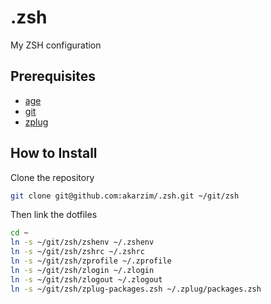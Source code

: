 # .zsh
My ZSH configuration

## Prerequisites

- [age](https://age-encryption.org/)
- [git](https://git-scm.com/)
- [zplug](https://zplug.github.io/)

## How to Install

Clone the repository

```sh
git clone git@github.com:akarzim/.zsh.git ~/git/zsh
```

Then link the dotfiles

```sh
cd ~
ln -s ~/git/zsh/zshenv ~/.zshenv
ln -s ~/git/zsh/zshrc ~/.zshrc
ln -s ~/git/zsh/zprofile ~/.zprofile
ln -s ~/git/zsh/zlogin ~/.zlogin
ln -s ~/git/zsh/zlogout ~/.zlogout
ln -s ~/git/zsh/zplug-packages.zsh ~/.zplug/packages.zsh
```
